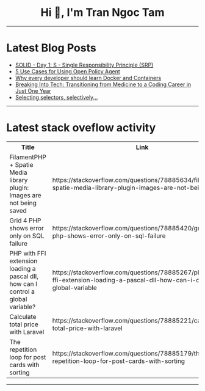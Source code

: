<h1 align="center">Hi 👋, I'm Tran Ngoc Tam</h1>

---

# Latest Blog Posts 
<!-- BLOG-POST-LIST:START -->
- [SOLID - Day 1: S - Single Responsibility Principle &lpar;SRP&rpar;](https://dev.to/paulocappa/solid-day-1-s-single-responsibility-principle-srp-1f5k)
- [5 Use Cases for Using Open Policy Agent](https://dev.to/yayabobi/5-use-cases-for-using-open-policy-agent-11me)
- [Why every developer should learn Docker and Containers](https://dev.to/johnofgod33/why-every-developer-should-learn-docker-and-containers-341j)
- [Breaking Into Tech: Transitioning from Medicine to a Coding Career in Just One Year](https://dev.to/snmeans/breaking-into-tech-transitioning-from-medicine-to-a-coding-career-in-just-one-year-15b9)
- [Selecting selectors, selectively...](https://dev.to/codecara/selecting-selectors-selectively-8gg)
<!-- BLOG-POST-LIST:END -->

---

# Latest stack oveflow activity
<table>
  <tr><th>Title</th><th>Link</th></tr>
  <!-- STACKOVERFLOW:START --><tr><td>FilamentPHP + Spatie Media library plugin: Images are not being saved</td><td>https://stackoverflow.com/questions/78885634/filamentphp-spatie-media-library-plugin-images-are-not-being-saved</td></tr><tr><td>Grid 4 PHP shows error only on SQL failure</td><td>https://stackoverflow.com/questions/78885420/grid-4-php-shows-error-only-on-sql-failure</td></tr><tr><td>PHP with FFI extension loading a pascal dll, how can I control a global variable?</td><td>https://stackoverflow.com/questions/78885267/php-with-ffi-extension-loading-a-pascal-dll-how-can-i-control-a-global-variable</td></tr><tr><td>Calculate total price with Laravel</td><td>https://stackoverflow.com/questions/78885221/calculate-total-price-with-laravel</td></tr><tr><td>The repetition loop for post cards with sorting</td><td>https://stackoverflow.com/questions/78885179/the-repetition-loop-for-post-cards-with-sorting</td></tr><!-- STACKOVERFLOW:END -->
</table>

---


